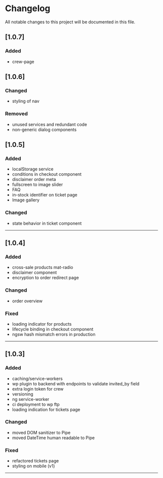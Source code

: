 # Changelog

All notable changes to this project will be documented in this file.

## [1.0.7]

### Added

- crew-page

## [1.0.6]

### Changed

- styling of nav

### Removed

- unused services and redundant code
- non-generic dialog components

## [1.0.5]

### Added

- localStorage service
- conditions in checkout component
- disclaimer order meta
- fullscreen to image slider
- FAQ
- in-stock identifier on ticket page
- Image gallery

### Changed

- state behavior in ticket component

---

## [1.0.4]

### Added

- cross-sale products mat-radio
- disclaimer component
- encryption to order redirect page

### Changed

- order overview

### Fixed

- loading indicator for products
- lifecycle binding in checkout component
- ngsw hash mismatch errors in production

---

## [1.0.3]

### Added

- caching/service-workers
- wp plugin to backend with endpoints to validate invited_by field
- extra login token for crew
- versioning
- ng service-worker
- ci deployment to wp ftp
- loading indication for tickets page

### Changed

- moved DOM sanitizer to Pipe
- moved DateTime human readable to Pipe

### Fixed

- refactored tickets page
- styling on mobile (v1)

---
